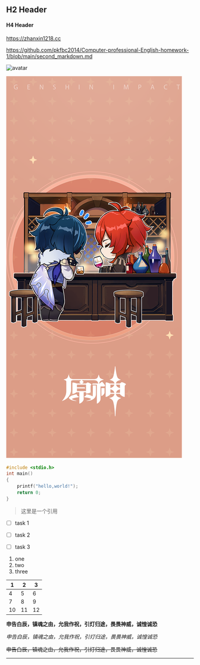 ## H2 Header



#### H4 Header



https://zhanxin1218.cc



https://github.com/pkfbc2014/Computer-professional-English-homework-1/blob/main/second_markdown.md



![avatar](https://img2.baidu.com/it/u=3767887066,3557838529&fm=253&fmt=auto&app=138&f=JPEG?w=500&h=313)



<img src='GI.png'>





```c
#include <stdio.h>
int main()
{
    printf("hello,world!");
    return 0;
}
```



> 这里是一个引用



- [ ] task 1
- [ ] task 2
- [ ] task 3

 

1. one
2. two
3. three



| 1    | 2    | 3    |
| ---- | ---- | ---- |
| 4    | 5    | 6    |
| 7    | 8    | 9    |
| 10   | 11   | 12   |



**申告白辰，镇魂之由，允我作祝，引灯归途，畏畏神威，诚惶诚恐**



*申告白辰，镇魂之由，允我作祝，引灯归途，畏畏神威，诚惶诚恐*



~~申告白辰，镇魂之由，允我作祝，引灯归途，畏畏神威，诚惶诚恐~~



------

